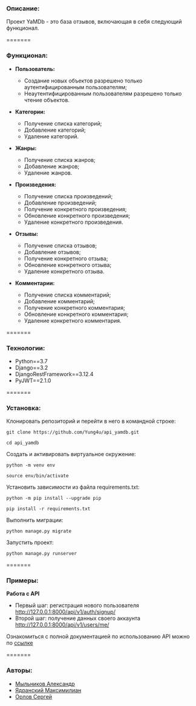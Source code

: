 ### Описание:

Проект YaMDb - это база отзывов, включающая в себя следующий функционал.

=======
### Функционал:

- **Пользователь:**

    - Создание новых объектов разрешено только аутентифицированным пользователям;
    - Неаутентифицированным пользователям разрешено только чтение объектов.

- **Категории:**

    - Получение списка категорий;
    - Добавление категорий;
    - Удаление категорий.

- **Жанры:**

    - Получение списка жанров;
    - Добавление жанров;
    - Удаление жанров.

- **Произведения:**

    - Получение списка произведений;
    - Добавление произведений;
    - Получение конкретного произведения;
    - Обновление конкретного произведения;
    - Удаление конкретного произведения.

- **Отзывы:**

    - Получение списка отзывов;
    - Добавление отзывов;
    - Получение конкретного отзыва;
    - Обновление конкретного отзыва;
    - Удаление конкретного отзыва.

- **Комментарии:**

    - Получение списка комментарий;
    - Добавление комментарий;
    - Получение конкретного комментария;
    - Обновление конкретного комментария;
    - Удаление конкретного комментария.

=======
### Технологии:

- Python==3.7
- Django==3.2
- DjangoRestFramework==3.12.4
- PyJWT==2.1.0

=======
### Установка:

Клонировать репозиторий и перейти в него в командной строке:

```
git clone https://github.com/Yung4u/api_yamdb.git
```

```
cd api_yamdb
```

Cоздать и активировать виртуальное окружение:

```
python -m venv env
```

```
source env/bin/activate
```

Установить зависимости из файла requirements.txt:

```
python -m pip install --upgrade pip
```

```
pip install -r requirements.txt
```

Выполнить миграции:

```
python manage.py migrate
```

Запустить проект:

```
python manage.py runserver
```

=======
### Примеры:

**Работа с API**

- Первый шаг: регистрация нового пользователя
    http://127.0.0.1:8000/api/v1/auth/signup/
- Второй шаг: получение данных своего аккаунта
    http://127.0.0.1:8000/api/v1/users/me/

Ознакомиться с полной документацией по использованию API можно по [ссылке](http://127.0.0.1:8000/redoc/)

=======
### Авторы:

- [Мыльников Александр](https://github.com/aksdr53)
- [Ядранский Максимилиан](https://github.com/polovatel)
- [Орлов Сергей](https://github.com/Yung4u)
